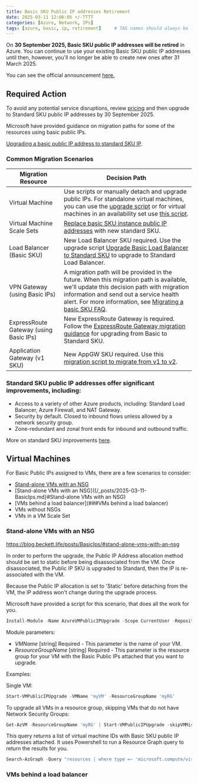 ```yaml
---
title: Basic SKU Public IP addresses Retirement
date: 2025-03-11 12:06:05 +/-TTTT
categories: [Azure, Network, IPs]
tags: [azure, basic, ip, retirement]     # TAG names should always be lowercase
---
```


On **30 September 2025, Basic SKU public IP addresses will be retired** in Azure. You can continue to use your existing Basic SKU public IP addresses until then, however, you'll no longer be able to create new ones after 31 March 2025.

You can see the official announcement <a href="https://azure.microsoft.com/en-gb/updates?id=upgrade-to-standard-sku-public-ip-addresses-in-azure-by-30-september-2025-basic-sku-will-be-retired" target="_blank">here.</a>

## Required Action

To avoid any potential service disruptions, review <a href="https://azure.microsoft.com/en-gb/pricing/details/ip-addresses" target="_blank">pricing</a> and then upgrade to Standard SKU public IP addresses by 30 September 2025.

Microsoft have provided guidance on migration paths for some of the resources using basic public IPs.

<a href="https://learn.microsoft.com/en-gb/azure/virtual-network/ip-services/public-ip-basic-upgrade-guidance" target="_blank">Upgrading a basic public IP address to standard SKU IP</a>.

### Common Migration Scenarios

| Migration Resource  | Decision Path |
| ------------------- |-------------- |
| Virtual Machine | Use scripts or manually detach and upgrade public IPs. For standalone virtual machines, you can use the <a href="https://learn.microsoft.com/en-gb/azure/virtual-network/ip-services/public-ip-upgrade-vm?tabs=azure-cli" target="_blank">upgrade script</a> or for virtual machines in an availability set use <a href="https://learn.microsoft.com/en-gb/azure/virtual-network/ip-services/public-ip-upgrade-availability-set">this script</a>. |
| Virtual Machine Scale Sets | <a href="https://learn.microsoft.com/en-us/azure/virtual-machine-scale-sets/virtual-machine-scale-sets-networking?tabs=portal1#public-ipv4-per-virtual-machine">Replace basic SKU instance public IP addresses</a> with new standard SKU. |
| Load Balancer (Basic SKU) | New Load Balancer SKU required. Use the upgrade script <a href="https://learn.microsoft.com/en-gb/azure/load-balancer/upgrade-basic-standard-with-powershell">Upgrade Basic Load Balancer to Standard SKU</a> to upgrade to Standard Load Balancer. |
| VPN Gateway (using Basic IPs) | A migration path will be provided in the future. When this migration path is available, we'll update this decision path with migration information and send out a service health alert. For more information, see <a href="https://learn.microsoft.com/en-gb/azure/vpn-gateway/vpn-gateway-vpn-faq#migrating-a-basic-sku-public-ip-address-to-standard-sku">Migrating a basic SKU FAQ</a>. |
| ExpressRoute Gateway (using Basic IPs) | New ExpressRoute Gateway is required. Follow the <a href="https://learn.microsoft.com/en-gb/azure/expressroute/gateway-migration">ExpressRoute Gateway migration guidance</a> for upgrading from Basic to Standard SKU. |
| Application Gateway (v1 SKU) | New AppGW SKU required. Use this <a href="https://learn.microsoft.com/en-gb/azure/application-gateway/migrate-v1-v2">migration script to migrate from v1 to v2</a>.|


### Standard SKU public IP addresses offer significant improvements, including:

- Access to a variety of other Azure products, including: Standard Load Balancer, Azure Firewall, and NAT Gateway.
- Security by default. Closed to inbound flows unless allowed by a network security group.
- Zone-redundant and zonal front ends for inbound and outbound traffic.

More on standard SKU improvements <a href="https://learn.microsoft.com/en-gb/azure/virtual-network/ip-services/public-ip-addresses#sku" target="_blank">here</a>.

## Virtual Machines

For Basic Public IPs assigned to VMs, there are a few scenarios to consider:

- [Stand-alone VMs with an NSG](#Stand-alone-VMs-with-an-NSG)
- [Stand-alone VMs with an NSG]({/_posts/2025-03-11-BasicIps.md}#Stand-alone VMs with an NSG)
- [VMs behind a load balancer](###VMs behind a load balancer)
- VMs without NSGs
- VMs in a VM Scale Set

### Stand-alone VMs with an NSG

https://blog.beckett.life/posts/BasicIps/#stand-alone-vms-with-an-nsg

In order to perform the upgrade, the Public IP Address allocation method should be set to static before being disassociated from the VM. Once disassociated, the Public IP SKU is upgraded to Standard, then the IP is re-associated with the VM.

Because the Public IP allocation is set to 'Static' before detaching from the VM, the IP address won't change during the upgrade process.

Microsoft have provided a script for this scenario, that does all the work for you.

```powershell
Install-Module -Name AzureVMPublicIPUpgrade -Scope CurrentUser -Repository PSGallery -Force
```

Module parameters:

- *VMName* [string] Required - This parameter is the name of your VM.
- *ResourceGroupName* [string] Required - This parameter is the resource group for your VM with the Basic Public IPs attached that you want to upgrade.

Examples:

Single VM:
```powershell
Start-VMPublicIPUpgrade -VMName 'myVM' -ResourceGroupName 'myRG'
```
To upgrade all VMs in a resource group, skipping VMs that do not have Network Security Groups:
```powershell
Get-AzVM -ResourceGroupName 'myRG' | Start-VMPublicIPUpgrade -skipVMMissingNSG
```

This query returns a list of virtual machine IDs with Basic SKU public IP addresses attached. It uses Powershell to run a Resource Graph query to return the results for you.
```powershell
Search-AzGraph -Query "resources | where type =~ 'microsoft.compute/virtualmachines' | project vmId = tolower(id), vmNics = properties.networkProfile.networkInterfaces | join (resources | where type =~ 'microsoft.network/networkinterfaces' | project nicVMId = tolower(tostring(properties.virtualMachine.id)), allVMNicID = tolower(id), nicIPConfigs = properties.ipConfigurations) on `$left.vmId == `$right.nicVMId | join ( resources | where type =~ 'microsoft.network/publicipaddresses' and isnotnull(properties.ipConfiguration.id) | where sku.name == 'Basic' | project pipId = id, pipSku = sku.name, pipAssociatedNicId = tolower(tostring(split(properties.ipConfiguration.id, '/ipConfigurations/')[0]))) on `$left.allVMNicID == `$right.pipAssociatedNicId | project vmId, pipId, pipSku"
```

### VMs behind a load balancer